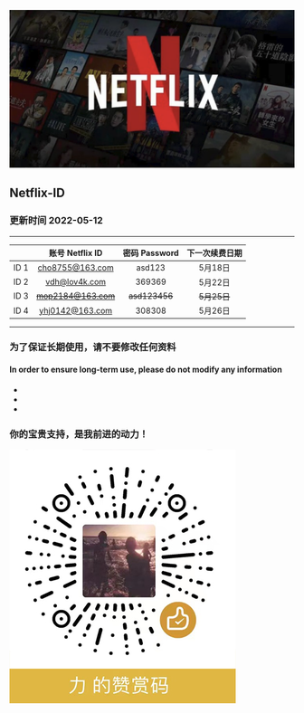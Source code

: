 ![weixin](https://github.com/raoli1986/raoli1986.github.io/blob/main/images/Netflix.png)

## Netflix-ID    
### 更新时间 2022-05-12
-----------------------------------------
| |账号 Netflix ID|密码 Password|下一次续费日期|
| :----: | :----: | :----: | :----: |
|ID 1|cho8755@163.com|asd123| 5月18日|
|ID 2|vdh@lov4k.com|369369|5月22日|
|ID 3|~~mop2184@163.com~~|~~asd123456~~|~~5月25日~~|
|ID 4|yhj0142@163.com|308308| 5月26日|

-----------------------------------------
### 为了保证长期使用，请不要修改任何资料
#### In order to ensure long-term use, please do not modify any information


-
-
-


   ### 你的宝贵支持，是我前进的动力！

![weixin](https://github.com/raoli1986/raoli1986.github.io/blob/main/weixinS.jpg)
